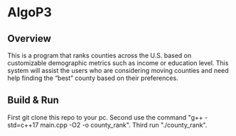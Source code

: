 # AlgoP3
## Overview
This is a program that ranks counties across the
U.S. based on customizable demographic metrics such as income or
education level. This system will assist the users who are considering
moving counties and need help finding the “best” county based on
their preferences.

## Build & Run
First git clone this repo to your pc.
Second use the command "g++ -std=c++17 main.cpp -O2 -o county_rank". 
Third run "./county_rank".